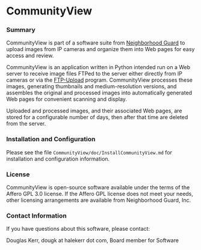 # CommunityView #

### Summary ###

CommunityView is part of a software suite from [Neighborhood Guard](http://neighborhoodguard.org) to upload images from IP cameras and organize them into Web pages for easy access and review.

CommunityView is an application written in Python intended run on a 
Web server to receive image files FTPed to the server either directly from IP cameras or via the [FTP-Upload](https://github.com/NeighborhoodGuard/ftp_upload) program.  CommunityView processes these images, generating thumbnails and medium-resolution versions, and assembles the original and processed images into automatically generated Web pages for convenient scanning and display.

Uploaded and processed images, and their associated Web pages, are stored for a configurable number of days, then after that time are deleted from the server.


### Installation and Configuration ###
Please see the file `CommunityView/doc/InstallCommunityView.md` for
installation and configuration information.

### License ###

CommunityView is open-source software available under the terms of the Affero GPL 3.0 license.  If the Affero GPL license does not meet your needs, other licensing arrangements are available from Neighborhood Guard, Inc.

### Contact Information ###
If you have questions about this software, please contact:

Douglas Kerr, dougk at halekerr dot com, Board member for Software
